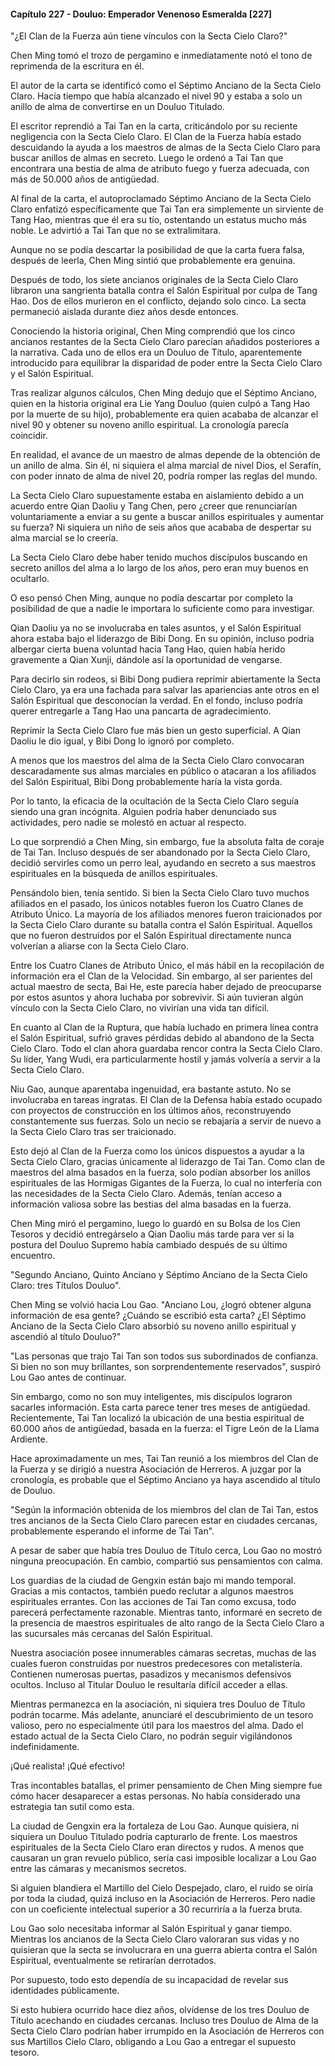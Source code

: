 
#### Capítulo 227 - Douluo: Emperador Venenoso Esmeralda [227]

"¿El Clan de la Fuerza aún tiene vínculos con la Secta Cielo Claro?"

Chen Ming tomó el trozo de pergamino e inmediatamente notó el tono de reprimenda de la escritura en él.

El autor de la carta se identificó como el Séptimo Anciano de la Secta Cielo Claro. Hacía tiempo que había alcanzado el nivel 90 y estaba a solo un anillo de alma de convertirse en un Douluo Titulado.

El escritor reprendió a Tai Tan en la carta, criticándolo por su reciente negligencia con la Secta Cielo Claro. El Clan de la Fuerza había estado descuidando la ayuda a los maestros de almas de la Secta Cielo Claro para buscar anillos de almas en secreto. Luego le ordenó a Tai Tan que encontrara una bestia de alma de atributo fuego y fuerza adecuada, con más de 50.000 años de antigüedad.

Al final de la carta, el autoproclamado Séptimo Anciano de la Secta Cielo Claro enfatizó específicamente que Tai Tan era simplemente un sirviente de Tang Hao, mientras que él era su tío, ostentando un estatus mucho más noble. Le advirtió a Tai Tan que no se extralimitara.

Aunque no se podía descartar la posibilidad de que la carta fuera falsa, después de leerla, Chen Ming sintió que probablemente era genuina.

Después de todo, los siete ancianos originales de la Secta Cielo Claro libraron una sangrienta batalla contra el Salón Espiritual por culpa de Tang Hao. Dos de ellos murieron en el conflicto, dejando solo cinco. La secta permaneció aislada durante diez años desde entonces.

Conociendo la historia original, Chen Ming comprendió que los cinco ancianos restantes de la Secta Cielo Claro parecían añadidos posteriores a la narrativa. Cada uno de ellos era un Douluo de Título, aparentemente introducido para equilibrar la disparidad de poder entre la Secta Cielo Claro y el Salón Espiritual.

Tras realizar algunos cálculos, Chen Ming dedujo que el Séptimo Anciano, quien en la historia original era Lie Yang Douluo (quien culpó a Tang Hao por la muerte de su hijo), probablemente era quien acababa de alcanzar el nivel 90 y obtener su noveno anillo espiritual. La cronología parecía coincidir.

En realidad, el avance de un maestro de almas depende de la obtención de un anillo de alma. Sin él, ni siquiera el alma marcial de nivel Dios, el Serafín, con poder innato de alma de nivel 20, podría romper las reglas del mundo.

La Secta Cielo Claro supuestamente estaba en aislamiento debido a un acuerdo entre Qian Daoliu y Tang Chen, pero ¿creer que renunciarían voluntariamente a enviar a su gente a buscar anillos espirituales y aumentar su fuerza? Ni siquiera un niño de seis años que acababa de despertar su alma marcial se lo creería.

La Secta Cielo Claro debe haber tenido muchos discípulos buscando en secreto anillos del alma a lo largo de los años, pero eran muy buenos en ocultarlo.

O eso pensó Chen Ming, aunque no podía descartar por completo la posibilidad de que a nadie le importara lo suficiente como para investigar.

Qian Daoliu ya no se involucraba en tales asuntos, y el Salón Espiritual ahora estaba bajo el liderazgo de Bibi Dong. En su opinión, incluso podría albergar cierta buena voluntad hacia Tang Hao, quien había herido gravemente a Qian Xunji, dándole así la oportunidad de vengarse.

Para decirlo sin rodeos, si Bibi Dong pudiera reprimir abiertamente la Secta Cielo Claro, ya era una fachada para salvar las apariencias ante otros en el Salón Espiritual que desconocían la verdad. En el fondo, incluso podría querer entregarle a Tang Hao una pancarta de agradecimiento.

Reprimir la Secta Cielo Claro fue más bien un gesto superficial. A Qian Daoliu le dio igual, y Bibi Dong lo ignoró por completo.

A menos que los maestros del alma de la Secta Cielo Claro convocaran descaradamente sus almas marciales en público o atacaran a los afiliados del Salón Espiritual, Bibi Dong probablemente haría la vista gorda.

Por lo tanto, la eficacia de la ocultación de la Secta Cielo Claro seguía siendo una gran incógnita. Alguien podría haber denunciado sus actividades, pero nadie se molestó en actuar al respecto.

Lo que sorprendió a Chen Ming, sin embargo, fue la absoluta falta de coraje de Tai Tan. Incluso después de ser abandonado por la Secta Cielo Claro, decidió servirles como un perro leal, ayudando en secreto a sus maestros espirituales en la búsqueda de anillos espirituales.

Pensándolo bien, tenía sentido. Si bien la Secta Cielo Claro tuvo muchos afiliados en el pasado, los únicos notables fueron los Cuatro Clanes de Atributo Único. La mayoría de los afiliados menores fueron traicionados por la Secta Cielo Claro durante su batalla contra el Salón Espiritual. Aquellos que no fueron destruidos por el Salón Espiritual directamente nunca volverían a aliarse con la Secta Cielo Claro.

Entre los Cuatro Clanes de Atributo Único, el más hábil en la recopilación de información era el Clan de la Velocidad. Sin embargo, al ser parientes del actual maestro de secta, Bai He, este parecía haber dejado de preocuparse por estos asuntos y ahora luchaba por sobrevivir. Si aún tuvieran algún vínculo con la Secta Cielo Claro, no vivirían una vida tan difícil.

En cuanto al Clan de la Ruptura, que había luchado en primera línea contra el Salón Espiritual, sufrió graves pérdidas debido al abandono de la Secta Cielo Claro. Todo el clan ahora guardaba rencor contra la Secta Cielo Claro. Su líder, Yang Wudi, era particularmente hostil y jamás volvería a servir a la Secta Cielo Claro.

Niu Gao, aunque aparentaba ingenuidad, era bastante astuto. No se involucraba en tareas ingratas. El Clan de la Defensa había estado ocupado con proyectos de construcción en los últimos años, reconstruyendo constantemente sus fuerzas. Solo un necio se rebajaría a servir de nuevo a la Secta Cielo Claro tras ser traicionado.

Esto dejó al Clan de la Fuerza como los únicos dispuestos a ayudar a la Secta Cielo Claro, gracias únicamente al liderazgo de Tai Tan. Como clan de maestros del alma basados en la fuerza, solo podían absorber los anillos espirituales de las Hormigas Gigantes de la Fuerza, lo cual no interfería con las necesidades de la Secta Cielo Claro. Además, tenían acceso a información valiosa sobre las bestias del alma basadas en la fuerza.

Chen Ming miró el pergamino, luego lo guardó en su Bolsa de los Cien Tesoros y decidió entregárselo a Qian Daoliu más tarde para ver si la postura del Douluo Supremo había cambiado después de su último encuentro.

"Segundo Anciano, Quinto Anciano y Séptimo Anciano de la Secta Cielo Claro: tres Títulos Douluo".

Chen Ming se volvió hacia Lou Gao. "Anciano Lou, ¿logró obtener alguna información de esa gente? ¿Cuándo se escribió esta carta? ¿El Séptimo Anciano de la Secta Cielo Claro absorbió su noveno anillo espiritual y ascendió al título Douluo?"

"Las personas que trajo Tai Tan son todos sus subordinados de confianza. Si bien no son muy brillantes, son sorprendentemente reservados", suspiró Lou Gao antes de continuar.

Sin embargo, como no son muy inteligentes, mis discípulos lograron sacarles información. Esta carta parece tener tres meses de antigüedad. Recientemente, Tai Tan localizó la ubicación de una bestia espiritual de 60.000 años de antigüedad, basada en la fuerza: el Tigre León de la Llama Ardiente.

Hace aproximadamente un mes, Tai Tan reunió a los miembros del Clan de la Fuerza y se dirigió a nuestra Asociación de Herreros. A juzgar por la cronología, es probable que el Séptimo Anciano ya haya ascendido al título de Douluo.

"Según la información obtenida de los miembros del clan de Tai Tan, estos tres ancianos de la Secta Cielo Claro parecen estar en ciudades cercanas, probablemente esperando el informe de Tai Tan".

A pesar de saber que había tres Douluo de Título cerca, Lou Gao no mostró ninguna preocupación. En cambio, compartió sus pensamientos con calma.

Los guardias de la ciudad de Gengxin están bajo mi mando temporal. Gracias a mis contactos, también puedo reclutar a algunos maestros espirituales errantes. Con las acciones de Tai Tan como excusa, todo parecerá perfectamente razonable. Mientras tanto, informaré en secreto de la presencia de maestros espirituales de alto rango de la Secta Cielo Claro a las sucursales más cercanas del Salón Espiritual.

Nuestra asociación posee innumerables cámaras secretas, muchas de las cuales fueron construidas por nuestros predecesores con metalistería. Contienen numerosas puertas, pasadizos y mecanismos defensivos ocultos. Incluso al Titular Douluo le resultaría difícil acceder a ellas.

Mientras permanezca en la asociación, ni siquiera tres Douluo de Título podrán tocarme. Más adelante, anunciaré el descubrimiento de un tesoro valioso, pero no especialmente útil para los maestros del alma. Dado el estado actual de la Secta Cielo Claro, no podrán seguir vigilándonos indefinidamente.

¡Qué realista! ¡Qué efectivo!

Tras incontables batallas, el primer pensamiento de Chen Ming siempre fue cómo hacer desaparecer a estas personas. No había considerado una estrategia tan sutil como esta.

La ciudad de Gengxin era la fortaleza de Lou Gao. Aunque quisiera, ni siquiera un Douluo Titulado podría capturarlo de frente. Los maestros espirituales de la Secta Cielo Claro eran directos y rudos. A menos que causaran un gran revuelo público, sería casi imposible localizar a Lou Gao entre las cámaras y mecanismos secretos.

Si alguien blandiera el Martillo del Cielo Despejado, claro, el ruido se oiría por toda la ciudad, quizá incluso en la Asociación de Herreros. Pero nadie con un coeficiente intelectual superior a 30 recurriría a la fuerza bruta.

Lou Gao solo necesitaba informar al Salón Espiritual y ganar tiempo. Mientras los ancianos de la Secta Cielo Claro valoraran sus vidas y no quisieran que la secta se involucrara en una guerra abierta contra el Salón Espiritual, eventualmente se retirarían derrotados.

Por supuesto, todo esto dependía de su incapacidad de revelar sus identidades públicamente.

Si esto hubiera ocurrido hace diez años, olvídense de los tres Douluo de Título acechando en ciudades cercanas. Incluso tres Douluo de Alma de la Secta Cielo Claro podrían haber irrumpido en la Asociación de Herreros con sus Martillos Cielo Claro, obligando a Lou Gao a entregar el supuesto tesoro.